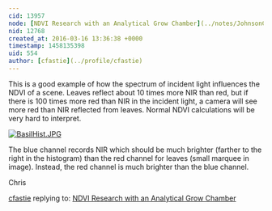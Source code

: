```yaml
---
cid: 13957
node: [NDVI Research with an Analytical Grow Chamber](../notes/JohnsonC/03-03-2016/ndvi-research-with-an-analytical-grow-chamber)
nid: 12768
created_at: 2016-03-16 13:36:38 +0000
timestamp: 1458135398
uid: 554
author: [cfastie](../profile/cfastie)
---
```


This is a good example of how the spectrum of incident light influences the NDVI of a scene. Leaves reflect about 10 times more NIR than red, but if there is 100 times more red than NIR in the incident light, a camera will see more red than NIR reflected from leaves. Normal NDVI calculations will be very hard to interpret.

[![BasilHist.JPG](//i.publiclab.org/system/images/photos/000/015/091/medium/BasilHist.JPG)](//i.publiclab.org/system/images/photos/000/015/091/original/BasilHist.JPG)

The blue channel records NIR which should be much brighter (farther to the right in the histogram) than the red channel for leaves (small marquee in image). Instead, the red channel is much brighter than the blue channel.

Chris

[cfastie](../profile/cfastie) replying to: [NDVI Research with an Analytical Grow Chamber](../notes/JohnsonC/03-03-2016/ndvi-research-with-an-analytical-grow-chamber)

